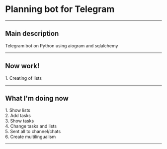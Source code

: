 <h1>Planning bot for Telegram</h1>

----

<h2>Main description</h2>
Telegram bot on Python using aiogram and sqlalchemy

----

<h2>Now work!</h2>
1. Creating of lists 

----

<h2>What I'm doing now</h2>
1. Show lists <br>
2. Add tasks <br>
3. Show tasks <br>
4. Change tasks and lists <br>
5. Sent all to channel/chats <br>
6. Create multilingualism 

----
